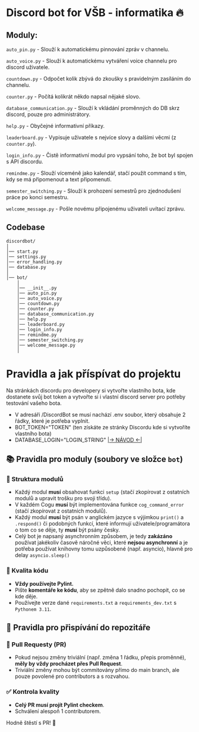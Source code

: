 # Discord bot for VŠB - informatika 🔥

## Moduly:

`auto_pin.py` - Slouží k automatickému pinnování zpráv v channelu.

`auto_voice.py` - Slouží k automatickému vytváření voice channelu pro discord uživatele.

`countdown.py` - Odpočet kolik zbývá do zkoušky s pravidelným zasíláním do channelu.

`counter.py` - Počítá kolikrát někdo napsal nějaké slovo.

`database_communication.py` - Slouží k vkládání proměnných do DB skrz discord, pouze pro administrátory.

`help.py` - Obyčejné informativní příkazy.

`leaderboard.py` - Vypisuje uživatele s nejvíce slovy a dalšími věcmi (z `counter.py`).

`login_info.py` - Čistě informativní modul pro vypsání toho, že bot byl spojen s API discordu.

`remindme.py` - Slouží víceméně jako kalendář, stačí použít command s tím, kdy se má připomenout a text připomenutí.

`semester_switching.py` - Slouží k prohození semestrů pro zjednodušení práce po konci semestru.

`welcome_message.py` - Pošle novému připojenému uživateli uvítací zprávu.

## Codebase

```
discordbot/
│
│── start.py
│── settings.py
│── error_handling.py
│── database.py
│
│── bot/
    │
    │── __init__.py
    │── auto_pin.py
    │── auto_voice.py
    │── countdown.py
    │── counter.py
    │── database_communication.py
    │── help.py
    │── leaderboard.py
    │── login_info.py
    │── remindme.py
    │── semester_switching.py
    │── welcome_message.py
    │

```

# Pravidla a jak příspívat do projektu

Na stránkách discordu pro developery si vytvořte vlastního bota, kde dostanete svůj bot token a vytvořte si i vlastní discord server
pro potřeby testování vašeho bota.

- V adresáři /DiscordBot se musí nachází .env soubor, který obsahuje 2 řádky, které je potřeba vyplnit.
- BOT_TOKEN="TOKEN" 
(ten získáte ze stránky Discordu kde si vytvoříte vlastního bota)
- DATABASE_LOGIN="LOGIN_STRING" [|-> NÁVOD <-|](docker_local_dev/mongoDB/README.md)


## 📚 Pravidla pro moduly (soubory ve složce `bot`)

### 🔧 Struktura modulů

- Každý modul **musí** obsahovat funkci `setup` (stačí zkopírovat z ostatních modulů a upravit trošku pro svoji třídu).
- V každém Cogu **musí** být implementována funkce `cog_command_error` (stačí zkopírovat z ostatních modulů).
- Každý modul **musí** být psán v anglickém jazyce s výjimkou `print()` a `.respond()` či podobných funkcí, které
  informují uživatele/programátora o tom co se děje, ty **musí** být psány česky.
- Celý bot je napsaný asynchronním způsobem, je tedy **zakázáno** používat jakékoliv časově náročné věci, které **nejsou
  asynchronní** a je potřeba používat knihovny tomu uzpůsobené (např. asyncio), hlavně pro delay `asyncio.sleep()`

### 🧹 Kvalita kódu

- **Vždy používejte Pylint.**
- Pište **komentáře ke kódu**, aby se zpětně dalo snadno pochopit, co se kde děje.
- Používejte verze dané `requirements.txt` a `requirements_dev.txt` s `Pythonem 3.11`.

## 🤝 Pravidla pro přispívání do repozitáře

### 🔄 Pull Requesty (PR)

- Pokud nejsou změny triviální (např. změna 1 řádku, přepis proměnné), **měly by vždy procházet přes Pull Request**.
- Triviální změny mohou být commitovány přímo do main branch, ale pouze povolené pro contributors a s rozvahou.

### ✅ Kontrola kvality

- **Celý PR musí projít Pylint checkem**.
- Schválení alespoň 1 contributorem.

Hodně štěstí s PR! 🎉